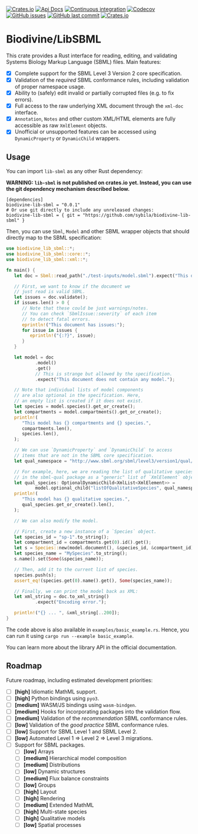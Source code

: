 [![Crates.io](https://img.shields.io/crates/v/biodivine-lib-sbml?style=flat-square)](https://crates.io/crates/biodivine-lib-sbml)
[![Api Docs](https://img.shields.io/badge/docs-api-yellowgreen?style=flat-square)](https://docs.rs/biodivine-lib-sbml/)
[![Continuous integration](https://img.shields.io/github/actions/workflow/status/sybila/biodivine-lib-sbml/build.yml?branch=main&style=flat-square)](https://github.com/sybila/biodivine-lib-sbml/actions?query=workflow%3Abuild)
[![Codecov](https://img.shields.io/codecov/c/github/sybila/biodivine-lib-sbml?style=flat-square)](https://codecov.io/gh/sybila/biodivine-lib-sbml)
[![GitHub issues](https://img.shields.io/github/issues/sybila/biodivine-lib-sbml?style=flat-square)](https://github.com/sybila/biodivine-lib-sbml/issues)
[![GitHub last commit](https://img.shields.io/github/last-commit/sybila/biodivine-lib-sbml?style=flat-square)](https://github.com/sybila/biodivine-lib-sbml/commits/master)
[![Crates.io](https://img.shields.io/crates/l/biodivine-lib-sbml?style=flat-square)](https://github.com/sybila/biodivine-lib-sbml/blob/master/LICENSE)

# Biodivine/LibSBML

This crate provides a Rust interface for reading, editing, and validating Systems Biology Markup Language (SBML) files. Main features:

 - [x] Complete support for the SBML Level 3 Version 2 core specification.
 - [x] Validation of the *required* SBML conformance rules, including validation of proper namespace usage.
 - [x] Ability to (safely) edit invalid or partially corrupted files (e.g. to fix errors).
 - [x] Full access to the raw underlying XML document through the `xml-doc` interface. 
 - [x] `Annotation`, `Notes` and other custom XML/HTML elements are fully accessible as raw `XmlElement` objects.
 - [x] Unofficial or unsupported features can be accessed using `DynamicProperty` or `DynamicChild` wrappers.

## Usage

You can import `lib-sbml` as any other Rust dependency:

**WARNING: `lib-sbml` is not published on crates.io yet. Instead, you can use the git dependency mechanism described below.**

```
[dependencies]
biodivine-lib-sbml = "0.0.1" 
# Or use git directly to include any unreleased changes:
biodivine-lib-sbml = { git = "https://github.com/sybila/biodivine-lib-sbml" }
```

Then, you can use `Sbml`, `Model` and other SBML wrapper objects that should directly map to the SBML specification:

```rust
use biodivine_lib_sbml::*;
use biodivine_lib_sbml::core::*;
use biodivine_lib_sbml::xml::*;

fn main() {
   let doc = Sbml::read_path("./test-inputs/model.sbml").expect("This document is not valid XML.");

   // First, we want to know if the document we
   // just read is valid SBML.
   let issues = doc.validate();
   if issues.len() > 0 {
      // Note that these could be just warnings/notes.
      // You can check `SbmlIssue::severity` of each item
      // to detect fatal errors.
      eprintln!("This document has issues:");
      for issue in issues {
         eprintln!("{:?}", issue);
      }
   }

   let model = doc
           .model()
           .get()
           // This is strange but allowed by the specification.
           .expect("This document does not contain any model.");

   // Note that individual lists of model components
   // are also optional in the specification. Here,
   // an empty list is created if it does not exist.
   let species = model.species().get_or_create();
   let compartments = model.compartments().get_or_create();
   println!(
      "This model has {} compartments and {} species.",
      compartments.len(),
      species.len(),
   );

   // We can use `DynamicProperty` and `DynamicChild` to access
   // items that are not in the SBML core specification.
   let qual_namespace = "http://www.sbml.org/sbml/level3/version1/qual/version1";

   // For example, here, we are reading the list of qualitative species defined
   // in the sbml-qual package as a "generic" list of `XmlElement` objects.
   let qual_species: OptionalDynamicChild<XmlList<XmlElement>> =
           model.optional_child("listOfQualitativeSpecies", qual_namespace);
   println!(
      "This model has {} qualitative species.",
      qual_species.get_or_create().len(),
   );

   // We can also modify the model.

   // First, create a new instance of a `Species` object.
   let species_id = "sp-1".to_string();
   let compartment_id = compartments.get(0).id().get();
   let s = Species::new(model.document(), &species_id, &compartment_id);
   let species_name = "MySpecies".to_string();
   s.name().set(Some(&species_name));

   // Then, add it to the current list of species.
   species.push(s);
   assert_eq!(species.get(0).name().get(), Some(species_name));

   // Finally, we can print the model back as XML:
   let xml_string = doc.to_xml_string()
           .expect("Encoding error.");

   println!("{} ... ", &xml_string[..200]);
}
```

The code above is also available in `examples/basic_example.rs`. Hence, you can run it using `cargo run --example basic_example`. 

You can learn more about the library API in the official documentation.

## Roadmap

Future roadmap, including estimated development priorities:

 - [ ] **[high]** Idiomatic MathML support.
 - [ ] **[high]** Python bindings using `pyo3`.
 - [ ] **[medium]** WASM/JS bindings using `wasm-bindgen`.
 - [ ] **[medium]** Hooks for incorporating packages into the validation flow.
 - [ ] **[medium]** Validation of the *recommendation* SBML conformance rules.
 - [ ] **[low]** Validation of the *good practice* SBML conformance rules.
 - [ ] **[low]** Support for SBML Level 1 and SBML Level 2.
 - [ ] **[low]** Automated Level 1 => Level 2 => Level 3 migrations.
 - [ ] Support for SBML packages.
   * [ ] **[low]** Arrays
   * [ ] **[medium]** Hierarchical model composition
   * [ ] **[medium]** Distributions
   * [ ] **[low]** Dynamic structures
   * [ ] **[medium]** Flux balance constraints
   * [ ] **[low]** Groups
   * [ ] **[high]** Layout
   * [ ] **[high]** Rendering
   * [ ] **[medium]** Extended MathML
   * [ ] **[high]** Multi-state species
   * [ ] **[high]** Qualitative models
   * [ ] **[low]** Spatial processes